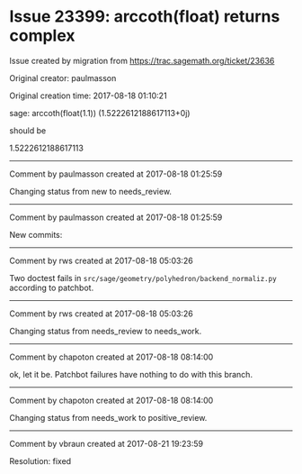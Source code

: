 # Issue 23399: arccoth(float) returns complex

Issue created by migration from https://trac.sagemath.org/ticket/23636

Original creator: paulmasson

Original creation time: 2017-08-18 01:10:21

sage: arccoth(float(1.1))
(1.5222612188617113+0j)

should be

1.5222612188617113


---

Comment by paulmasson created at 2017-08-18 01:25:59

Changing status from new to needs_review.


---

Comment by paulmasson created at 2017-08-18 01:25:59

New commits:


---

Comment by rws created at 2017-08-18 05:03:26

Two doctest fails in `src/sage/geometry/polyhedron/backend_normaliz.py` according to patchbot.


---

Comment by rws created at 2017-08-18 05:03:26

Changing status from needs_review to needs_work.


---

Comment by chapoton created at 2017-08-18 08:14:00

ok, let it be. Patchbot failures have nothing to do with this branch.


---

Comment by chapoton created at 2017-08-18 08:14:00

Changing status from needs_work to positive_review.


---

Comment by vbraun created at 2017-08-21 19:23:59

Resolution: fixed
